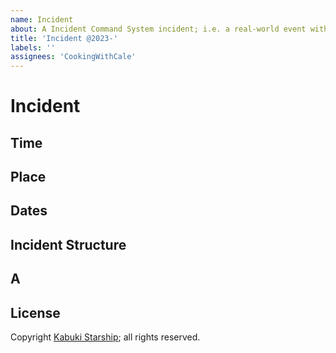 ```yaml
---
name: Incident
about: A Incident Command System incident; i.e. a real-world event with time, place, etc.
title: 'Incident @2023-'
labels: ''
assignees: 'CookingWithCale'
---
```

# Incident



## Time



## Place



## Dates


## Incident Structure



## A



## License

Copyright [Kabuki Starship](https://kabukistarship.com); all rights reserved.
